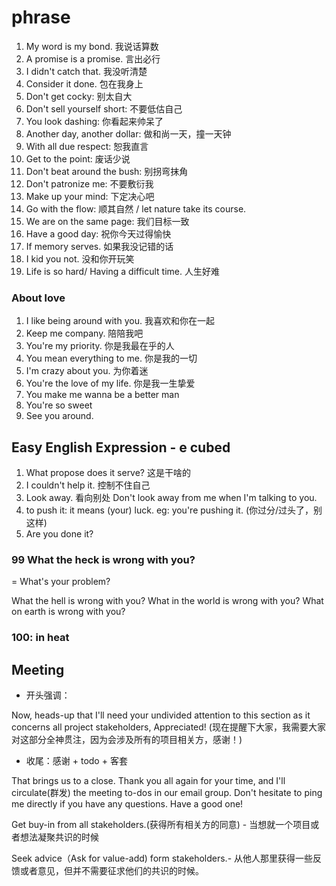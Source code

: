# phrase

1. My word is my bond. 我说话算数
2. A promise is a promise. 言出必行
3. I didn't catch that. 我没听清楚
4. Consider it done. 包在我身上
5. Don't get cocky: 别太自大
6. Don't sell yourself short: 不要低估自己
7. You look dashing: 你看起来帅呆了
8. Another day, another dollar: 做和尚一天，撞一天钟
9. With all due respect: 恕我直言
10. Get to the point: 废话少说
11. Don't beat around the bush: 别拐弯抹角
12. Don't patronize me: 不要敷衍我
13. Make up your mind: 下定决心吧
14. Go with the flow: 顺其自然 / let nature take its course.
15. We are on the same page: 我们目标一致
16. Have a good day: 祝你今天过得愉快
17. If memory serves. 如果我没记错的话
18. I kid you not. 没和你开玩笑
19. Life is so hard/ Having a difficult time. 人生好难

### About love

1. I like being around with you. 我喜欢和你在一起
2. Keep me company. 陪陪我吧
3. You're my priority. 你是我最在乎的人
4. You mean everything to me. 你是我的一切
5. I'm crazy about you. 为你着迷
6. You're the love of my life. 你是我一生挚爱
7. You make me wanna be a better man
8. You're so sweet
9. See you around.

## Easy English Expression - e cubed

1. What propose does it serve? 这是干啥的
2. I couldn't help it. 控制不住自己
3. Look away. 看向别处 Don't look away from me when I'm talking to you.
4. to push it: it means (your) luck. eg: you're pushing it. (你过分/过头了，别这样)
5. Are you done it?

### 99 What the heck is wrong with you?

= What's your problem?

What the hell is wrong with you?
What in the world is wrong with you?
What on earth is wrong with you?

### 100: in heat

## Meeting

- 开头强调：

Now, heads-up that I'll need your undivided attention to this section as it concerns all project stakeholders, Appreciated! (现在提醒下大家，我需要大家对这部分全神贯注，因为会涉及所有的项目相关方，感谢！)

- 收尾：感谢 + todo + 客套

That brings us to a close. Thank you all again for your time, and I'll circulate(群发) the meeting to-dos in our email group. Don't hesitate to ping me directly if you have any questions. Have a good one!


Get buy-in from all stakeholders.(获得所有相关方的同意) - 当想就一个项目或者想法凝聚共识的时候

Seek advice（Ask for value-add) form stakeholders.- 从他人那里获得一些反馈或者意见，但并不需要征求他们的共识的时候。
